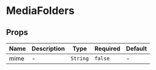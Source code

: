 # MediaFolders

## Props

<!-- @vuese:MediaFolders:props:start -->

|Name|Description|Type|Required|Default|
|---|---|---|---|---|
|mime|-|`String`|`false`|-|

<!-- @vuese:MediaFolders:props:end -->


